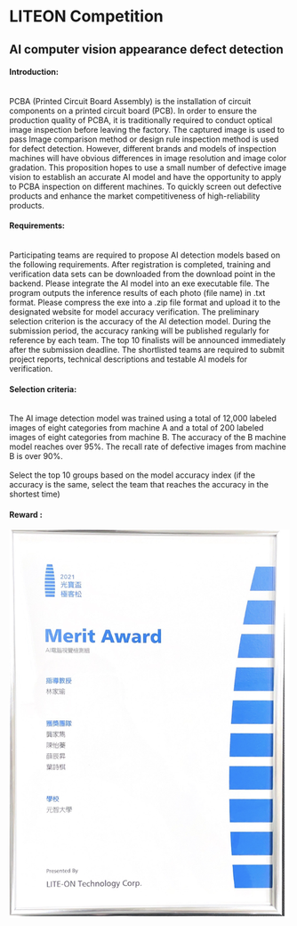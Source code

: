 LITEON Competition
===================
AI computer vision appearance defect detection
------------------------------------------------
#### Introduction:

<br>
PCBA (Printed Circuit Board Assembly) is the installation of circuit components on a printed circuit board (PCB). In order to ensure the production quality of PCBA, it is traditionally required to conduct optical image inspection before leaving the factory. The captured image is used to pass Image comparison method or design rule inspection method is used for defect detection. However, different brands and models of inspection machines will have obvious differences in image resolution and image color gradation. This proposition hopes to use a small number of defective image vision to establish an accurate AI model and have the opportunity to apply to PCBA inspection on different machines. To quickly screen out defective products and enhance the market competitiveness of high-reliability products.
</br>

#### Requirements:
<br>
Participating teams are required to propose AI detection models based on the following requirements. After registration is completed, training and verification data sets can be downloaded from the download point in the backend. Please integrate the AI ​​model into an exe executable file. The program outputs the inference results of each photo (file name) in .txt format. Please compress the exe into a .zip file format and upload it to the designated website for model accuracy verification. The preliminary selection criterion is the accuracy of the AI ​​detection model. During the submission period, the accuracy ranking will be published regularly for reference by each team. The top 10 finalists will be announced immediately after the submission deadline. The shortlisted teams are required to submit project reports, technical descriptions and testable AI models for verification.
</br>

#### Selection criteria:
<br>
The AI ​​image detection model was trained using a total of 12,000 labeled images of eight categories from machine A and a total of 200 labeled images of eight categories from machine B.
The accuracy of the B machine model reaches over 95%.
The recall rate of defective images from machine B is over 90%.
</br>

<br>
Select the top 10 groups based on the model accuracy index (if the accuracy is the same, select the team that reaches the accuracy in the shortest time)
</br>

#### Reward :
![image](https://github.com/ysq0917/LITEON-Competition/blob/main/LITEON.png)



